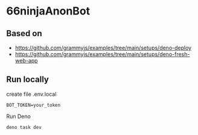 # 66ninjaAnonBot

## Based on
* https://github.com/grammyjs/examples/tree/main/setups/deno-deploy
* https://github.com/grammyjs/examples/tree/main/setups/deno-fresh-web-app

## Run locally
create file .env.local
```
BOT_TOKEN=your_token
```

Run Deno
```
deno task dev
```
